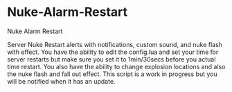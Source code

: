 # Nuke-Alarm-Restart
Nuke Alarm Restart

Server Nuke Restart alerts with notifications, custom sound, and nuke flash with effect. You have the ability to edit the config.lua and set your time for server restarts but make sure you set it to 1min/30secs before you actual time restart. You also have the ability to change explosion locations and also the nuke flash and fall out effect. This script is a work in progress but you will be notified when it has an update. 

